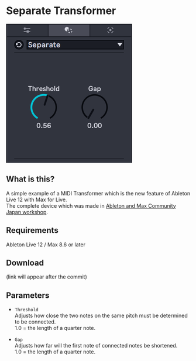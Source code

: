 # Separate Transformer

![the thumbnail of Separate Transformation](separate-transform.png)

## What is this?

A simple example of a MIDI Transformer which is the new feature of Ableton Live 12 with Max for Live.<br>
The complete device which was made in [Ableton and Max Community Japan workshop](https://amcj-050.peatix.com/).

## Requirements
Ableton Live 12 / Max 8.6 or later

## Download
(link will appear after the commit)

## Parameters

* `Threshold`<br>
Adjusts how close the two notes on the same pitch must be determined to be connected.<br>
1.0 = the length of a quarter note.

* `Gap`<br>
Adjusts how far will the first note of connected notes be shortened.<br>
1.0 = the length of a quarter note.
